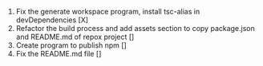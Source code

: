 1) Fix the generate workspace program, install tsc-alias
   in devDependencies [X]
2) Refactor the build process and add assets section
   to copy package.json and README.md of repox project []
3) Create program to publish npm []
4) Fix the README.md file []
